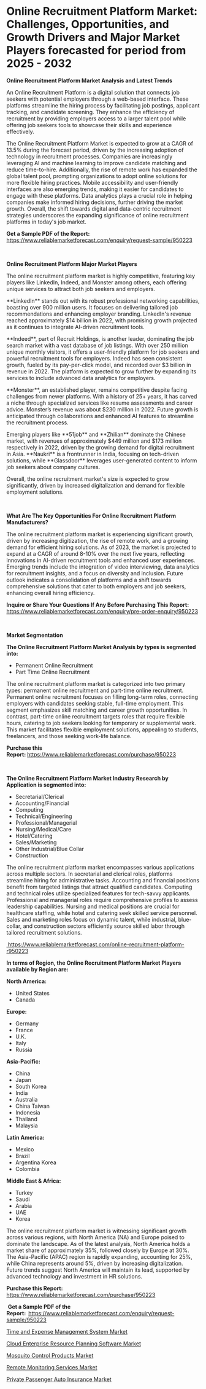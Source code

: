 <p><h1>Online Recruitment Platform Market: Challenges, Opportunities, and Growth Drivers and Major Market Players forecasted for period from 2025 - 2032</h1></p><p><strong>Online Recruitment Platform Market Analysis and Latest Trends</strong></p>
<p><p>An Online Recruitment Platform is a digital solution that connects job seekers with potential employers through a web-based interface. These platforms streamline the hiring process by facilitating job postings, applicant tracking, and candidate screening. They enhance the efficiency of recruitment by providing employers access to a larger talent pool while offering job seekers tools to showcase their skills and experience effectively.</p><p>The Online Recruitment Platform Market is expected to grow at a CAGR of 13.5% during the forecast period, driven by the increasing adoption of technology in recruitment processes. Companies are increasingly leveraging AI and machine learning to improve candidate matching and reduce time-to-hire. Additionally, the rise of remote work has expanded the global talent pool, prompting organizations to adopt online solutions for more flexible hiring practices. Mobile accessibility and user-friendly interfaces are also emerging trends, making it easier for candidates to engage with these platforms. Data analytics plays a crucial role in helping companies make informed hiring decisions, further driving the market growth. Overall, the shift towards digital and data-centric recruitment strategies underscores the expanding significance of online recruitment platforms in today's job market.</p></p>
<p><strong>Get a Sample PDF of the Report:&nbsp;</strong> <a href="https://www.reliablemarketforecast.com/enquiry/request-sample/950223?utm_campaign=1130&utm_medium=2&utm_source=Github&utm_content=ia&utm_term=07032025&utm_id=online-recruitment-platform">https://www.reliablemarketforecast.com/enquiry/request-sample/950223</a></p>
<p>&nbsp;</p>
<p><strong>Online Recruitment Platform Major Market Players</strong></p>
<p><p>The online recruitment platform market is highly competitive, featuring key players like LinkedIn, Indeed, and Monster among others, each offering unique services to attract both job seekers and employers. </p><p>**LinkedIn** stands out with its robust professional networking capabilities, boasting over 900 million users. It focuses on delivering tailored job recommendations and enhancing employer branding. LinkedIn's revenue reached approximately $14 billion in 2022, with promising growth projected as it continues to integrate AI-driven recruitment tools.</p><p>**Indeed**, part of Recruit Holdings, is another leader, dominating the job search market with a vast database of job listings. With over 250 million unique monthly visitors, it offers a user-friendly platform for job seekers and powerful recruitment tools for employers. Indeed has seen consistent growth, fueled by its pay-per-click model, and recorded over $3 billion in revenue in 2022. The platform is expected to grow further by expanding its services to include advanced data analytics for employers.</p><p>**Monster**, an established player, remains competitive despite facing challenges from newer platforms. With a history of 25+ years, it has carved a niche through specialized services like resume assessments and career advice. Monster’s revenue was about $230 million in 2022. Future growth is anticipated through collaborations and enhanced AI features to streamline the recruitment process.</p><p>Emerging players like **51job** and **Zhilian** dominate the Chinese market, with revenues of approximately $449 million and $173 million respectively in 2022, driven by the growing demand for digital recruitment in Asia. **Naukri** is a frontrunner in India, focusing on tech-driven solutions, while **Glassdoor** leverages user-generated content to inform job seekers about company cultures.</p><p>Overall, the online recruitment market's size is expected to grow significantly, driven by increased digitalization and demand for flexible employment solutions.</p></p>
<p>&nbsp;</p>
<p><strong>What Are The Key Opportunities For Online Recruitment Platform Manufacturers?</strong></p>
<p><p>The online recruitment platform market is experiencing significant growth, driven by increasing digitization, the rise of remote work, and a growing demand for efficient hiring solutions. As of 2023, the market is projected to expand at a CAGR of around 8-10% over the next five years, reflecting innovations in AI-driven recruitment tools and enhanced user experiences. Emerging trends include the integration of video interviewing, data analytics for recruitment insights, and a focus on diversity and inclusion. Future outlook indicates a consolidation of platforms and a shift towards comprehensive solutions that cater to both employers and job seekers, enhancing overall hiring efficiency.</p></p>
<p><strong>Inquire or Share Your Questions If Any Before Purchasing This Report:</strong> <a href="https://www.reliablemarketforecast.com/enquiry/pre-order-enquiry/950223?utm_campaign=1130&utm_medium=2&utm_source=Github&utm_content=ia&utm_term=07032025&utm_id=online-recruitment-platform">https://www.reliablemarketforecast.com/enquiry/pre-order-enquiry/950223</a></p>
<p>&nbsp;</p>
<p><strong>Market Segmentation</strong></p>
<p><strong>The Online Recruitment Platform Market Analysis by types is segmented into:</strong></p>
<p><ul><li>Permanent Online Recruitment</li><li>Part Time Online Recruitment</li></ul></p>
<p><p>The online recruitment platform market is categorized into two primary types: permanent online recruitment and part-time online recruitment. Permanent online recruitment focuses on filling long-term roles, connecting employers with candidates seeking stable, full-time employment. This segment emphasizes skill matching and career growth opportunities. In contrast, part-time online recruitment targets roles that require flexible hours, catering to job seekers looking for temporary or supplemental work. This market facilitates flexible employment solutions, appealing to students, freelancers, and those seeking work-life balance.</p></p>
<p><strong>Purchase this Report:&nbsp;</strong><a href="https://www.reliablemarketforecast.com/purchase/950223?utm_campaign=1130&utm_medium=2&utm_source=Github&utm_content=ia&utm_term=07032025&utm_id=online-recruitment-platform">https://www.reliablemarketforecast.com/purchase/950223</a></p>
<p>&nbsp;</p>
<p><strong>The Online Recruitment Platform Market Industry Research by Application is segmented into:</strong></p>
<p><ul><li>Secretarial/Clerical</li><li>Accounting/Financial</li><li>Computing</li><li>Technical/Engineering</li><li>Professional/Managerial</li><li>Nursing/Medical/Care</li><li>Hotel/Catering</li><li>Sales/Marketing</li><li>Other Industrial/Blue Collar</li><li>Construction</li></ul></p>
<p><p>The online recruitment platform market encompasses various applications across multiple sectors. In secretarial and clerical roles, platforms streamline hiring for administrative tasks. Accounting and financial positions benefit from targeted listings that attract qualified candidates. Computing and technical roles utilize specialized features for tech-savvy applicants. Professional and managerial roles require comprehensive profiles to assess leadership capabilities. Nursing and medical positions are crucial for healthcare staffing, while hotel and catering seek skilled service personnel. Sales and marketing roles focus on dynamic talent, while industrial, blue-collar, and construction sectors efficiently source skilled labor through tailored recruitment solutions.</p></p>
<p><a href="https://www.reliablemarketforecast.com/online-recruitment-platform-r950223?utm_campaign=1130&utm_medium=2&utm_source=Github&utm_content=ia&utm_term=07032025&utm_id=online-recruitment-platform">&nbsp;https://www.reliablemarketforecast.com/online-recruitment-platform-r950223</a></p>
<p><strong>In terms of Region, the Online Recruitment Platform Market Players available by Region are:</strong></p>
<p>
    <p> <strong> North America: </strong>
        <ul>
            <li>United States</li>
            <li>Canada</li>
        </ul>
        </p> 
    <p> <strong> Europe: </strong>
        <ul>
            <li>Germany</li>
            <li>France</li>
            <li>U.K.</li>
            <li>Italy</li>
            <li>Russia</li>
        </ul>
        </p> 
    <p> <strong> Asia-Pacific: </strong>
        <ul>
            <li>China</li>
            <li>Japan</li>
            <li>South Korea</li>
            <li>India</li>
            <li>Australia</li>
            <li>China Taiwan</li>
            <li>Indonesia</li>
            <li>Thailand</li>
            <li>Malaysia</li>
        </ul>
        </p> 
    <p> <strong> Latin America: </strong>
        <ul>
            <li>Mexico</li>
            <li>Brazil</li>
            <li>Argentina Korea</li>
            <li>Colombia</li>
        </ul>
        </p> 
    <p> <strong> Middle East & Africa: </strong>
        <ul>
            <li>Turkey</li>
            <li>Saudi</li>
            <li>Arabia</li>
            <li>UAE</li>
            <li>Korea</li>
        </ul>
    </p>
    </p>
<p><p>The online recruitment platform market is witnessing significant growth across various regions, with North America (NA) and Europe poised to dominate the landscape. As of the latest analysis, North America holds a market share of approximately 35%, followed closely by Europe at 30%. The Asia-Pacific (APAC) region is rapidly expanding, accounting for 25%, while China represents around 5%, driven by increasing digitalization. Future trends suggest North America will maintain its lead, supported by advanced technology and investment in HR solutions.</p></p>
<p><strong>Purchase this Report: </strong><a href="https://www.reliablemarketforecast.com/purchase/950223?utm_campaign=1130&utm_medium=2&utm_source=Github&utm_content=ia&utm_term=07032025&utm_id=online-recruitment-platform">https://www.reliablemarketforecast.com/purchase/950223</a></p>
<p>&nbsp;<strong>Get a Sample PDF of the Report:&nbsp;&nbsp;</strong><a href="https://www.reliablemarketforecast.com/enquiry/request-sample/950223?utm_campaign=1130&utm_medium=2&utm_source=Github&utm_content=ia&utm_term=07032025&utm_id=online-recruitment-platform">https://www.reliablemarketforecast.com/enquiry/request-sample/950223</a></p>
<p><strong></strong></p>
<p><p><a href="https://github.com/yakobotege/Market-Research-Report-List-1/blob/main/time-and-expense-management-system-market.md?utm_campaign=1130&utm_medium=2&utm_source=Github&utm_content=ia&utm_term=07032025&utm_id=online-recruitment-platform">Time and Expense Management System Market</a></p><p><a href="https://github.com/heeildannas/Market-Research-Report-List-1/blob/main/cloud-enterprise-resource-planning-software-market.md?utm_campaign=1130&utm_medium=2&utm_source=Github&utm_content=ia&utm_term=07032025&utm_id=online-recruitment-platform">Cloud Enterprise Resource Planning Software Market</a></p><p><a href="https://github.com/ertssmelov0/Market-Research-Report-List-1/blob/main/mosquito-control-products-market.md?utm_campaign=1130&utm_medium=2&utm_source=Github&utm_content=ia&utm_term=07032025&utm_id=online-recruitment-platform">Mosquito Control Products Market</a></p><p><a href="https://github.com/pupekironim/Market-Research-Report-List-1/blob/main/remote-monitoring-services-market.md?utm_campaign=1130&utm_medium=2&utm_source=Github&utm_content=ia&utm_term=07032025&utm_id=online-recruitment-platform">Remote Monitoring Services Market</a></p><p><a href="https://github.com/astadtetcha28/Market-Research-Report-List-1/blob/main/private-passenger-auto-insurance-market.md?utm_campaign=1130&utm_medium=2&utm_source=Github&utm_content=ia&utm_term=07032025&utm_id=online-recruitment-platform">Private Passenger Auto Insurance Market</a></p></p>